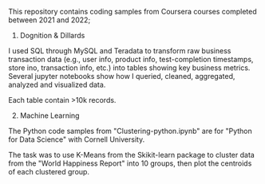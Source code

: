 This repository contains coding samples from Coursera courses completed between 2021 and 2022;

1. Dognition & Dillards 

I used SQL through MySQL and Teradata to transform raw business transaction data (e.g., user info, product info, test-completion timestamps, store ino, transaction info, etc.) into tables showing key business metrics. Several jupyter notebooks show how I queried, cleaned, aggregated, analyzed and visualized data. 

Each table contain >10k records. 

2. Machine Learning 

The Python code samples from "Clustering-python.ipynb" are for "Python for Data Science" with Cornell University.

The task was to use K-Means from the Skikit-learn package to cluster data from the "World Happiness Report" into 10 groups, then plot the centroids of each clustered group. 

